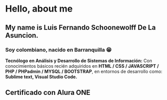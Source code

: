 # Hello, about me
## My name is Luis Fernando Schoonewolff De La Asuncion. 
### Soy colombiano, nacido en Barranquilla 😁

**Tecnólogo en Análisis y Desarrollo de Sistemas de Información:** Con conocimientos básicos recién adquiridos en **HTML / CSS / JAVASCRIPT / PHP / PHPadmin / MYSQL / BOOTSTRAP**, en entornos de desarrollo como: **Sublime text, Visual Studio Code.**
## Certificado con Alura ONE
